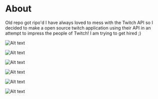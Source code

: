 # About
Old repo got ripo'd
I have always loved to mess with the Twitch API so I decided to make a open source twitch application using their API in an attempt to impress the people of Twitch! I am trying to get hired ;)

![Alt text](https://i.gyazo.com/5bf712cd626d6b9730bc8fd778343d6b.png "Newest Feature")

![Alt text](http://i.imgur.com/lwyCg6f.jpg "Opening Activity")

![Alt text](http://i.imgur.com/IXxdWrS.jpg "Games")

![Alt text](http://i.imgur.com/AIcwyyz.jpg "Stream View")

![Alt text](http://i.imgur.com/qSd4ztc.jpg "Top Channels")

![Alt text](http://i.imgur.com/f2FpD0Y.jpg "Nav Drawer")
